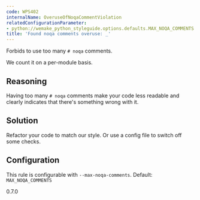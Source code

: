 ```yaml
---
code: WPS402
internalName: OveruseOfNoqaCommentViolation
relatedConfigurationParameter:
- python://wemake_python_styleguide.options.defaults.MAX_NOQA_COMMENTS
title: 'Found noqa comments overuse: _'
---
```


Forbids to use too many `# noqa` comments.

We count it on a per-module basis.

## Reasoning
Having too many `# noqa` comments make your code less readable and
clearly indicates that there's something wrong with it.

## Solution
Refactor your code to match our style. Or use a config file to
switch off some checks.

## Configuration
This rule is configurable with `--max-noqa-comments`. Default:
`MAX_NOQA_COMMENTS`

<div class="versionadded">

0.7.0

</div>